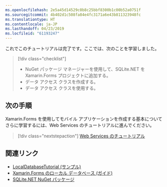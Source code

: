 ```yaml
---
ms.openlocfilehash: 2e5a45d14529c0b8c25bbf8300b1c00b52a0751f
ms.sourcegitcommit: 4b402d1c508fa84e4fc3171a6e43b811323948fc
ms.translationtype: HT
ms.contentlocale: ja-JP
ms.lasthandoff: 04/23/2019
ms.locfileid: "61193247"
---
```

これでこのチュートリアルは完了です。ここでは、次のことを学習しました。

> [!div class="checklist"]
> - NuGet パッケージ マネージャーを使用して、SQLite.NET を Xamarin.Forms プロジェクトに追加する。
> - データ アクセス クラスを作成する。
> - データ アクセス クラスを使用する。

## <a name="next-steps"></a>次の手順

Xamarin.Forms を使用してモバイル アプリケーションを作成する基本についてさらに学習するには、Web Services のチュートリアルに進んでください。

> [!div class="nextstepaction"]
> [Web Services のチュートリアル](~/get-started/tutorials/web-service/index.yml)

## <a name="related-links"></a>関連リンク

- [LocalDatabaseTutorial (サンプル)](https://developer.xamarin.com/samples/xamarin-forms/GetStarted/Tutorials/LocalDatabaseTutorial)
- [Xamarin.Forms のローカル データベース (ガイド)](~/xamarin-forms/app-fundamentals/databases.md)
- [SQLite.NET NuGet パッケージ](https://www.nuget.org/packages/sqlite-net-pcl/)
